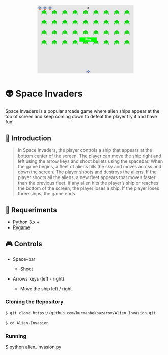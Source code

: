 <div align=center margin=auto> 
  <img src="interface.png" width = 60%>
</div> 

# 👽 Space Invaders
Space Invaders is a popular arcade game where alien ships appear at the top of screen
and keep coming down to defeat the player try it and have fun!

## 🚀 Introduction
> In Space Invaders, the player controls a ship that appears at
the bottom center of the screen. The player can move the ship
right and left using the arrow keys and shoot bullets using the
spacebar. When the game begins, a fleet of aliens fills the sky
and moves across and down the screen. The player shoots and
destroys the aliens. If the player shoots all the aliens, a new fleet
appears that moves faster than the previous fleet. If any alien hits
the player’s ship or reaches the bottom of the screen, the player
loses a ship. If the player loses three ships, the game ends.

## 🔧 Requeriments
- [Python](https://www.python.org/) 3.x +
- [Pygame](https://www.pygame.org/)

## :video_game: Controls

- Space-bar
  - Shoot

- Arrows keys (left - right)
  - Move the ship left / right

### Cloning the Repository

```
$ git clone https://github.com/kurmanbekbazarov/Alien_Invasion.git

$ cd Alien-Invasion
```

### Running 

$ python alien_invasion.py

